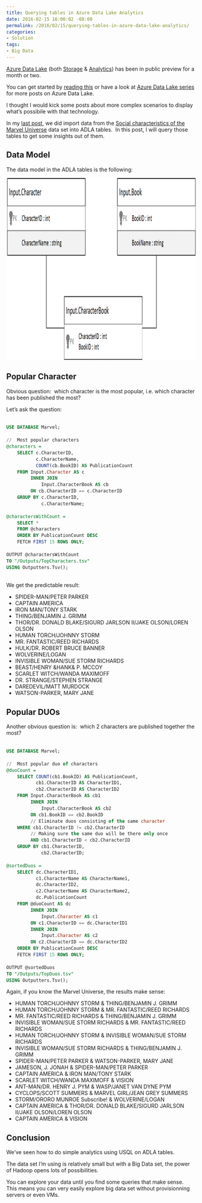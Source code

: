 ```yaml
---
title: Querying tables in Azure Data Lake Analytics
date: 2016-02-15 16:00:02 -08:00
permalink: /2016/02/15/querying-tables-in-azure-data-lake-analytics/
categories:
- Solution
tags:
- Big Data
---
```

<a href="http://vincentlauzon.com/2015/09/30/azure-data-lake-early-look/" target="_blank">Azure Data Lake</a> (both <a href="https://azure.microsoft.com/en-us/services/data-lake-store/" target="_blank">Storage</a> &amp; <a href="https://azure.microsoft.com/en-us/services/data-lake-analytics/" target="_blank">Analytics</a>) has been in public preview for a month or two.

You can get started by <a href="http://vincentlauzon.com/2016/01/03/azure-data-lake-analytics-quick-start/">reading this</a> or have a look at <a href="http://vincentlauzon.com/about/azure-data-lake/">Azure Data Lake series </a>for more posts on Azure Data Lake.

I thought I would kick some posts about more complex scenarios to display what’s possibile with that technology.

In my <a href="http://vincentlauzon.com/2016/01/13/azure-data-lake-analytics-loading-files-with-custom-c-code/">last post</a>, we did import data from the <a href="http://bioinfo.uib.es/~joemiro/marvel.html" target="_blank">Social characteristics of the Marvel Universe</a> data set into ADLA tables.  In this post, I will query those tables to get some insights out of them.
<h2>Data Model</h2>
The data model in the ADLA tables is the following:

<a href="/assets/posts/2016/1/querying-tables-in-azure-data-lake-analytics/image7.png"><img style="background-image:none;padding-top:0;padding-left:0;display:inline;padding-right:0;border-width:0;" title="image" src="/assets/posts/2016/1/querying-tables-in-azure-data-lake-analytics/image_thumb7.png" alt="image" width="1042" height="482" border="0" /></a>
<h2>Popular Character</h2>
Obvious question:  which character is the most popular, i.e. which character has been published the most?

Let’s ask the question:

```sql

USE DATABASE Marvel;
 
//  Most popular characters
@characters =
    SELECT c.CharacterID,
           c.CharacterName,
           COUNT(cb.BookID) AS PublicationCount
    FROM Input.Character AS c
         INNER JOIN
             Input.CharacterBook AS cb
         ON cb.CharacterID == c.CharacterID
    GROUP BY c.CharacterID,
             c.CharacterName;
 
@charactersWithCount =
    SELECT *
    FROM @characters
    ORDER BY PublicationCount DESC
    FETCH FIRST 15 ROWS ONLY;
 
OUTPUT @charactersWithCount
TO "/Outputs/TopCharacters.tsv"
USING Outputters.Tsv();
 
```

We get the predictable result:
<ul>
	<li>SPIDER-MAN/PETER PARKER</li>
	<li>CAPTAIN AMERICA</li>
	<li>IRON MAN/TONY STARK</li>
	<li>THING/BENJAMIN J. GRIMM</li>
	<li>THOR/DR. DONALD BLAKE/SIGURD JARLSON II/JAKE OLSON/LOREN OLSON</li>
	<li>HUMAN TORCH/JOHNNY STORM</li>
	<li>MR. FANTASTIC/REED RICHARDS</li>
	<li>HULK/DR. ROBERT BRUCE BANNER</li>
	<li>WOLVERINE/LOGAN</li>
	<li>INVISIBLE WOMAN/SUE STORM RICHARDS</li>
	<li>BEAST/HENRY &amp;HANK&amp; P. MCCOY</li>
	<li>SCARLET WITCH/WANDA MAXIMOFF</li>
	<li>DR. STRANGE/STEPHEN STRANGE</li>
	<li>DAREDEVIL/MATT MURDOCK</li>
	<li>WATSON-PARKER, MARY JANE</li>
</ul>
<h2>Popular DUOs</h2>
Another obvious question is:  which 2 characters are published together the most?

```sql

USE DATABASE Marvel;
 
//  Most popular duo of characters
@duoCount =
    SELECT COUNT(cb1.BookID) AS PublicationCount,
           cb1.CharacterID AS CharacterID1,
           cb2.CharacterID AS CharacterID2
    FROM Input.CharacterBook AS cb1
         INNER JOIN
             Input.CharacterBook AS cb2
         ON cb1.BookID == cb2.BookID
         // Eliminate duos consisting of the same character
    WHERE cb1.CharacterID != cb2.CharacterID
         // Making sure the same duo will be there only once
         AND cb1.CharacterID < cb2.CharacterID
    GROUP BY cb1.CharacterID,
             cb2.CharacterID;
 
@sortedDuos =
    SELECT dc.CharacterID1,
           c1.CharacterName AS CharacterName1,
           dc.CharacterID2,
           c2.CharacterName AS CharacterName2,
           dc.PublicationCount
    FROM @duoCount AS dc
         INNER JOIN
             Input.Character AS c1
         ON c1.CharacterID == dc.CharacterID1
         INNER JOIN
             Input.Character AS c2
         ON c2.CharacterID == dc.CharacterID2
    ORDER BY PublicationCount DESC
    FETCH FIRST 15 ROWS ONLY;
 
OUTPUT @sortedDuos
TO "/Outputs/TopDuos.tsv"
USING Outputters.Tsv();
```

Again, if you know the Marvel Universe, the results make sense:
<ul>
	<li>HUMAN TORCH/JOHNNY STORM &amp; THING/BENJAMIN J. GRIMM</li>
	<li>HUMAN TORCH/JOHNNY STORM &amp; MR. FANTASTIC/REED RICHARDS</li>
	<li>MR. FANTASTIC/REED RICHARDS &amp; THING/BENJAMIN J. GRIMM</li>
	<li>INVISIBLE WOMAN/SUE STORM RICHARDS &amp; MR. FANTASTIC/REED RICHARDS</li>
	<li>HUMAN TORCH/JOHNNY STORM &amp; INVISIBLE WOMAN/SUE STORM RICHARDS</li>
	<li>INVISIBLE WOMAN/SUE STORM RICHARDS &amp; THING/BENJAMIN J. GRIMM</li>
	<li>SPIDER-MAN/PETER PARKER &amp; WATSON-PARKER, MARY JANE</li>
	<li>JAMESON, J. JONAH &amp; SPIDER-MAN/PETER PARKER</li>
	<li>CAPTAIN AMERICA &amp; IRON MAN/TONY STARK</li>
	<li>SCARLET WITCH/WANDA MAXIMOFF &amp; VISION</li>
	<li>ANT-MAN/DR. HENRY J. PYM &amp; WASP/JANET VAN DYNE PYM</li>
	<li>CYCLOPS/SCOTT SUMMERS &amp; MARVEL GIRL/JEAN GREY SUMMERS</li>
	<li>STORM/ORORO MUNROE Subscribe! &amp; WOLVERINE/LOGAN</li>
	<li>CAPTAIN AMERICA &amp; THOR/DR. DONALD BLAKE/SIGURD JARLSON II/JAKE OLSON/LOREN OLSON</li>
	<li>CAPTAIN AMERICA &amp; VISION</li>
</ul>
<h2>Conclusion</h2>
We’ve seen how to do simple analytics using USQL on ADLA tables.

The data set I’m using is relatively small but with a Big Data set, the power of Hadoop opens lots of possibilities.

You can explore your data until you find some queries that make sense.  This means you can very easily explore big data set without provisionning servers or even VMs.